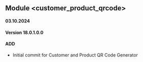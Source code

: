 ## Module <customer_product_qrcode>

#### 03.10.2024
#### Version 18.0.1.0.0
#### ADD
- Initial commit for Customer and Product QR Code Generator

